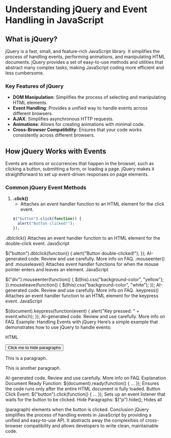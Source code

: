 # Understanding jQuery and Event Handling in JavaScript

## What is jQuery?
jQuery is a fast, small, and feature-rich JavaScript library. It simplifies the process of handling events, performing animations, and manipulating HTML documents. jQuery provides a set of easy-to-use methods and utilities that abstract many complex tasks, making JavaScript coding more efficient and less cumbersome.

### Key Features of jQuery
- **DOM Manipulation**: Simplifies the process of selecting and manipulating HTML elements.
- **Event Handling**: Provides a unified way to handle events across different browsers.
- **AJAX**: Simplifies asynchronous HTTP requests.
- **Animations**: Allows for creating animations with minimal code.
- **Cross-Browser Compatibility**: Ensures that your code works consistently across different browsers.

## How jQuery Works with Events
Events are actions or occurrences that happen in the browser, such as clicking a button, submitting a form, or loading a page. jQuery makes it straightforward to set up event-driven responses on page elements.

### Common jQuery Event Methods
1. **.click()**
   - Attaches an event handler function to an HTML element for the click event.
   ```javascript
   $("button").click(function() {
     alert("Button clicked!");
   });

.dblclick()
Attaches an event handler function to an HTML element for the double-click event.
JavaScript

$("button").dblclick(function() {
  alert("Button double-clicked!");
});
AI-generated code. Review and use carefully. More info on FAQ.
.mouseenter() and .mouseleave()
Attaches event handler functions for when the mouse pointer enters and leaves an element.
JavaScript

$("div").mouseenter(function() {
  $(this).css("background-color", "yellow");
}).mouseleave(function() {
  $(this).css("background-color", "white");
});
AI-generated code. Review and use carefully. More info on FAQ.
.keypress()
Attaches an event handler function to an HTML element for the keypress event.
JavaScript

$(document).keypress(function(event) {
  alert("Key pressed: " + event.which);
});
AI-generated code. Review and use carefully. More info on FAQ.
Example: Handling Events with jQuery
Here’s a simple example that demonstrates how to use jQuery to handle events:

HTML

<!DOCTYPE html>
<html>
<head>
  <script src="https://code.jquery.com/jquery-3.6.0.min.js"></script>
  <script>
    $(document).ready(function() {
      $("button").click(function() {
        $("p").hide();
      });
    });
  </script>
</head>
<body>
  <button>Click me to hide paragraphs</button>
  <p>This is a paragraph.</p>
  <p>This is another paragraph.</p>
</body>
</html>
AI-generated code. Review and use carefully. More info on FAQ.
Explanation
Document Ready Function: $(document).ready(function() { ... });
Ensures the code runs only after the entire HTML document is fully loaded.
Button Click Event: $("button").click(function() { ... });
Sets up an event listener that waits for the button to be clicked.
Hide Paragraphs: $("p").hide();
Hides all <p> (paragraph) elements when the button is clicked.
Conclusion
jQuery simplifies the process of handling events in JavaScript by providing a unified and easy-to-use API. It abstracts away the complexities of cross-browser compatibility and allows developers to write clean, maintainable code.
